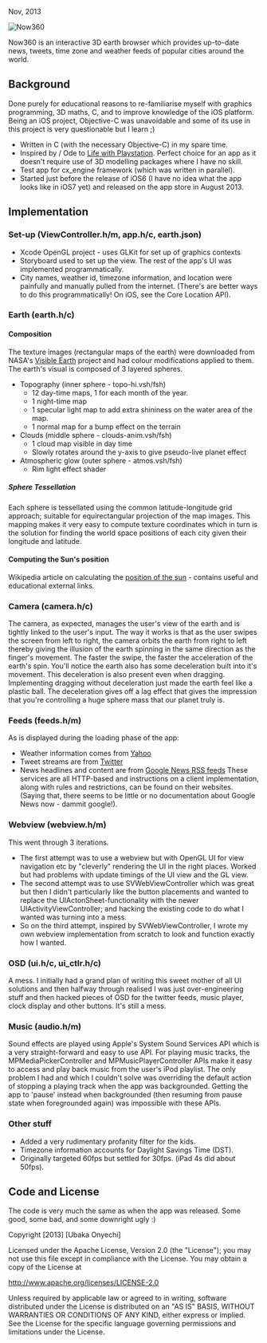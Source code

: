 Nov, 2013

![Now360](http://i.imgur.com/XinAvGi.png)

Now360 is an interactive 3D earth browser which provides up-to-date news, tweets, time zone and weather feeds of popular cities around the world.

## Background
Done purely for educational reasons to re-familiarise myself with graphics programming, 3D maths, C, and to improve knowledge of the iOS platform. Being an iOS project, Objective-C was unavoidable and some of its use in this project is very questionable but I learn ;)
- Written in C (with the necessary Objective-C) in my spare time.
- Inspired by / Ode to [Life with Playstation](http://www.playstation.com/life). Perfect choice for an app as it doesn't require use of 3D modelling packages where I have no skill.
- Test app for cx_engine framework (which was written in parallel).
- Started just before the release of iOS6 (I have no idea what the app looks like in iOS7 yet) and released on the app store in August 2013. 

## Implementation
### Set-up (ViewController.h/m, app.h/c, earth.json)
- Xcode OpenGL project - uses GLKit for set up of graphics contexts
- Storyboard used to set up the view. The rest of the app's UI was implemented programmatically.
- City names, weather id, timezone information, and location were painfully and manually pulled from the internet. (There's are better ways to do this programmatically! On iOS, see the Core Location API).

### Earth (earth.h/c)
#### Composition
The texture images (rectangular maps of the earth) were downloaded from NASA's [Visible Earth](http://visibleearth.nasa.gov) project and had colour modifications applied to them. The earth's visual is composed of 3 layered spheres. 
- Topography (inner sphere - topo-hi.vsh/fsh)
  * 12 day-time maps, 1 for each month of the year.
  * 1 night-time map
  * 1 specular light map to add extra shininess on the water area of the map. 
  * 1 normal map for a bump effect on the terrain
- Clouds (middle sphere - clouds-anim.vsh/fsh)
  * 1 cloud map visible in day time
  * Slowly rotates around the y-axis to give pseudo-live planet effect
- Atmospheric glow (outer sphere - atmos.vsh/fsh)
  * Rim light effect shader

##### Sphere Tessellation
Each sphere is tessellated using the common latitude-longitude grid approach; suitable for equirectangular projection of the map images. This mapping makes it very easy to compute texture coordinates which in turn is the solution for finding the world space positions of each city given their longitude and latitude. 

#### Computing the Sun's position 
Wikipedia article on calculating the [position of the sun](http://en.wikipedia.org/wiki/Position_of_the_Sun) - contains useful and educational external links.

### Camera (camera.h/c)
The camera, as expected, manages the user's view of the earth and is tightly linked to the user's input. The way it works is that as the user swipes the screen from left to right, the camera orbits the earth from right to left thereby giving the illusion of the earth spinning in the same direction as the finger's movement. The faster the swipe, the faster the acceleration of the earth's spin. You'll notice the earth also has some deceleration built into it's movement. This deceleration is also present even when dragging. Implementing dragging without deceleration just made the earth feel like a plastic ball. The deceleration gives off a lag effect that gives the impression that you're controlling a huge sphere mass that our planet truly is.

### Feeds (feeds.h/m)
As is displayed during the loading phase of the app:
- Weather information comes from [Yahoo](http://developer.yahoo.com/weather/)
- Tweet streams are from [Twitter](https://dev.twitter.com/docs/api/1.1)
- News headlines and content are from [Google News RSS feeds](https://support.google.com/news/topic/2428792?hl=en-GB&ref_topic=2428789)
These services are all HTTP-based and instructions on a client implementation, along with rules and restrictions, can be found on their websites. (Saying that, there seems to be little or no documentation about Google News now - dammit google!).

### Webview (webview.h/m)
This went through 3 iterations. 
- The first attempt was to use a webview but with OpenGL UI for view navigation etc by "cleverly" rendering the UI in the right places. Worked but had problems with update timings of the UI view and the GL view. 
- The second attempt was to use SVWebViewController which was great but then I didn't particularly like the button placements and wanted to replace the UIActonSheet-functionality with the newer UIActivityViewController; and hacking the existing code to do what I wanted was turning into a mess. 
- So on the third attempt, inspired by SVWebViewController, I wrote my own webview implementation from scratch to look and function exactly how I wanted.

### OSD (ui.h/c, ui_ctlr.h/c)
A mess. I initially had a grand plan of writing this sweet mother of all UI solutions and then halfway through realised I was just over-engineering stuff and then hacked pieces of OSD for the twitter feeds, music player, clock display and other buttons. It's still a mess. 

### Music (audio.h/m)
Sound effects are played using Apple's System Sound Services API which is a very straight-forward and easy to use API. For playing music tracks, the MPMediaPickerController and MPMusicPlayerController APIs make it easy to access and play back music from the user's iPod playlist. The only problem I had and which I couldn't solve was overriding the default action of stopping a playing track when the app was backgrounded. Getting the app to 'pause' instead when backgrounded (then resuming from pause state when foregrounded again) was impossible with these APIs.

### Other stuff
- Added a very rudimentary profanity filter for the kids.
- Timezone information accounts for Daylight Savings Time (DST).
- Originally targeted 60fps but settled for 30fps. (iPad 4s did about 50fps).

## Code and License
The code is very much the same as when the app was released. Some good, some bad, and some downright ugly :)

Copyright [2013] [Ubaka Onyechi]

Licensed under the Apache License, Version 2.0 (the "License");
you may not use this file except in compliance with the License.
You may obtain a copy of the License at

http://www.apache.org/licenses/LICENSE-2.0

Unless required by applicable law or agreed to in writing, software
distributed under the License is distributed on an "AS IS" BASIS,
            WITHOUT WARRANTIES OR CONDITIONS OF ANY KIND, either express or implied.
            See the License for the specific language governing permissions and
            limitations under the License.

